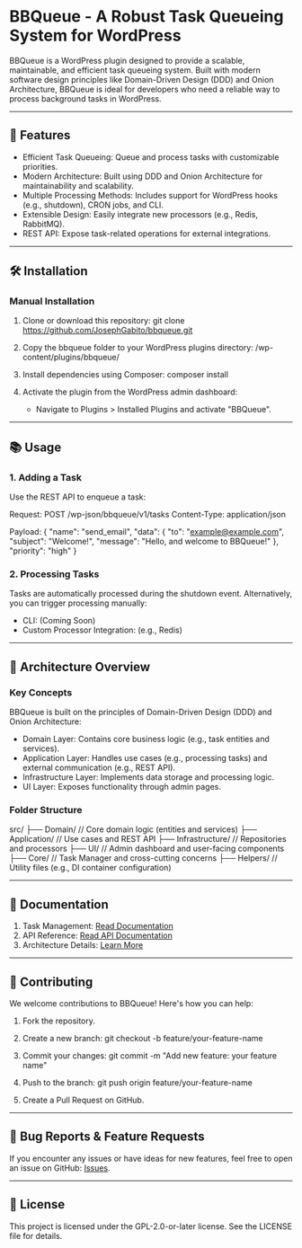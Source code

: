 # BBQueue - A Robust Task Queueing System for WordPress

BBQueue is a WordPress plugin designed to provide a scalable, maintainable, and efficient task queueing system. Built with modern software design principles like Domain-Driven Design (DDD) and Onion Architecture, BBQueue is ideal for developers who need a reliable way to process background tasks in WordPress.

---

## 🚀 Features

- Efficient Task Queueing: Queue and process tasks with customizable priorities.
- Modern Architecture: Built using DDD and Onion Architecture for maintainability and scalability.
- Multiple Processing Methods: Includes support for WordPress hooks (e.g., shutdown), CRON jobs, and CLI.
- Extensible Design: Easily integrate new processors (e.g., Redis, RabbitMQ).
- REST API: Expose task-related operations for external integrations.

---

## 🛠️ Installation

### Manual Installation

1. Clone or download this repository:
   git clone https://github.com/JosephGabito/bbqueue.git

2. Copy the bbqueue folder to your WordPress plugins directory:
   /wp-content/plugins/bbqueue/

3. Install dependencies using Composer:
   composer install

4. Activate the plugin from the WordPress admin dashboard:
   - Navigate to Plugins > Installed Plugins and activate "BBQueue".

---

## 📚 Usage

### 1. Adding a Task

Use the REST API to enqueue a task:

Request:
POST /wp-json/bbqueue/v1/tasks
Content-Type: application/json

Payload:
{
  "name": "send_email",
  "data": {
    "to": "example@example.com",
    "subject": "Welcome!",
    "message": "Hello, and welcome to BBQueue!"
  },
  "priority": "high"
}

### 2. Processing Tasks

Tasks are automatically processed during the shutdown event. Alternatively, you can trigger processing manually:
- CLI: (Coming Soon)
- Custom Processor Integration: (e.g., Redis)

---

## 🧱 Architecture Overview

### Key Concepts

BBQueue is built on the principles of Domain-Driven Design (DDD) and Onion Architecture:
- Domain Layer: Contains core business logic (e.g., task entities and services).
- Application Layer: Handles use cases (e.g., processing tasks) and external communication (e.g., REST API).
- Infrastructure Layer: Implements data storage and processing logic.
- UI Layer: Exposes functionality through admin pages.

### Folder Structure
src/
├── Domain/          // Core domain logic (entities and services)
├── Application/     // Use cases and REST API
├── Infrastructure/  // Repositories and processors
├── UI/              // Admin dashboard and user-facing components
├── Core/            // Task Manager and cross-cutting concerns
├── Helpers/         // Utility files (e.g., DI container configuration)

---

## 📖 Documentation

1. Task Management: [Read Documentation](docs/tasks.md)
2. API Reference: [Read API Documentation](docs/api.md)
3. Architecture Details: [Learn More](docs/architecture.md)

---

## 🤝 Contributing

We welcome contributions to BBQueue! Here's how you can help:

1. Fork the repository.
2. Create a new branch:
   git checkout -b feature/your-feature-name

3. Commit your changes:
   git commit -m "Add new feature: your feature name"

4. Push to the branch:
   git push origin feature/your-feature-name

5. Create a Pull Request on GitHub.

---

## 🐛 Bug Reports & Feature Requests

If you encounter any issues or have ideas for new features, feel free to open an issue on GitHub: [Issues](https://github.com/JosephGabito/bbqueue/issues).

---

## 📝 License

This project is licensed under the GPL-2.0-or-later license. See the LICENSE file for details.
